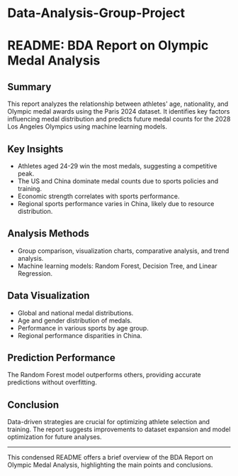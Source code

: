 # Data-Analysis-Group-Project
# README: BDA Report on Olympic Medal Analysis

## Summary
This report analyzes the relationship between athletes' age, nationality, and Olympic medal awards using the Paris 2024 dataset. It identifies key factors influencing medal distribution and predicts future medal counts for the 2028 Los Angeles Olympics using machine learning models.

## Key Insights
- Athletes aged 24-29 win the most medals, suggesting a competitive peak.
- The US and China dominate medal counts due to sports policies and training.
- Economic strength correlates with sports performance.
- Regional sports performance varies in China, likely due to resource distribution.

## Analysis Methods
- Group comparison, visualization charts, comparative analysis, and trend analysis.
- Machine learning models: Random Forest, Decision Tree, and Linear Regression.

## Data Visualization
- Global and national medal distributions.
- Age and gender distribution of medals.
- Performance in various sports by age group.
- Regional performance disparities in China.

## Prediction Performance
The Random Forest model outperforms others, providing accurate predictions without overfitting.

## Conclusion
Data-driven strategies are crucial for optimizing athlete selection and training. The report suggests improvements to dataset expansion and model optimization for future analyses.

---

This condensed README offers a brief overview of the BDA Report on Olympic Medal Analysis, highlighting the main points and conclusions.
